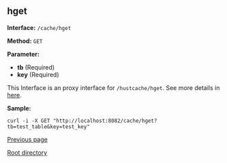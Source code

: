## hget ##

**Interface:** `/cache/hget`

**Method:** `GET`

**Parameter:** 

*  **tb** (Required)  
*  **key** (Required)  

This Interface is an proxy interface for `/hustcache/hget`. See more details in [here](../../hustdb/hustcache/hget.md).  

**Sample:**

    curl -i -X GET "http://localhost:8082/cache/hget?tb=test_table&key=test_key"

[Previous page](../cache.md)

[Root directory](../../../index.md)